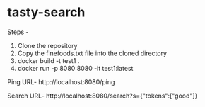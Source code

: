 # tasty-search

Steps -
1. Clone the repository
2. Copy the finefoods.txt file into the cloned directory
3. docker build -t test1 .
4. docker run -p 8080:8080 -it test1:latest


Ping URL-
http://localhost:8080/ping

Search URL-
http://localhost:8080/search?s={"tokens":["good"]}
